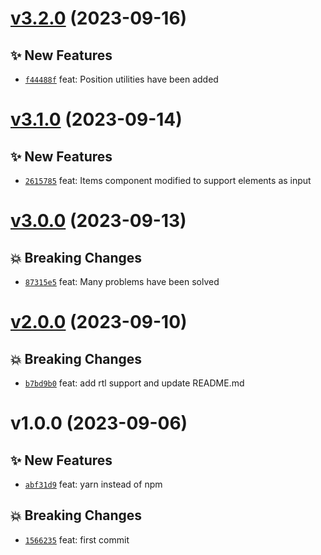 # [v3.2.0](https://github.com/MoIzadloo/ultimate-react-multilevel-menu/compare/v3.1.0...v3.2.0) (2023-09-16)

## ✨ New Features
- [`f44488f`](https://github.com/MoIzadloo/ultimate-react-multilevel-menu/commit/f44488f)  feat: Position utilities have been added

# [v3.1.0](https://github.com/MoIzadloo/ultimate-react-multilevel-menu/compare/v3.0.0...v3.1.0) (2023-09-14)

## ✨ New Features

- [`2615785`](https://github.com/MoIzadloo/ultimate-react-multilevel-menu/commit/2615785) feat: Items component modified to support elements as input

# [v3.0.0](https://github.com/MoIzadloo/ultimate-react-multilevel-menu/compare/v2.0.0...v3.0.0) (2023-09-13)

## 💥 Breaking Changes

- [`87315e5`](https://github.com/MoIzadloo/ultimate-react-multilevel-menu/commit/87315e5) feat: Many problems have been solved

# [v2.0.0](https://github.com/MoIzadloo/ultimate-react-multilevel-menu/compare/v1.0.0...v2.0.0) (2023-09-10)

## 💥 Breaking Changes

- [`b7bd9b0`](https://github.com/MoIzadloo/ultimate-react-multilevel-menu/commit/b7bd9b0) feat: add rtl support and update README.md

# v1.0.0 (2023-09-06)

## ✨ New Features

- [`abf31d9`](https://github.com/MoIzadloo/react-multi-level-menu/commit/abf31d9) feat: yarn instead of npm

## 💥 Breaking Changes

- [`1566235`](https://github.com/MoIzadloo/react-multi-level-menu/commit/1566235) feat: first commit

